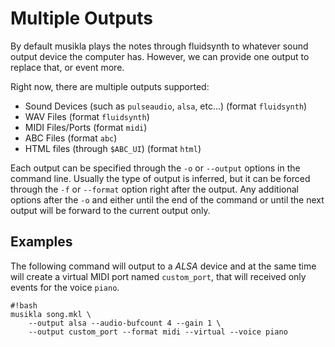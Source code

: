 # Multiple Outputs

By default musikla plays the notes through fluidsynth to whatever sound output device the computer has. However, we can provide one output to replace that, or event more.

Right now, there are multiple outputs supported:

 - Sound Devices (such as `pulseaudio`, `alsa`, etc...) (format `fluidsynth`)
 - WAV Files (format `fluidsynth`)
 - MIDI Files/Ports (format `midi`)
 - ABC Files (format `abc`)
 - HTML files (through `$ABC_UI`) (format `html`)

Each output can be specified through the `-o` or `--output` options in the command line. Usually the type of output is inferred, but it can be forced through the `-f` or `--format` option right after the output. Any additional options after the `-o` and either until the end of the command or until the next output will be forward to the current output only.

## Examples
The following command will output to a *ALSA* device and at the same time will create a virtual MIDI port named `custom_port`, that will received only events for the voice `piano`.

    #!bash
    musikla song.mkl \
        --output alsa --audio-bufcount 4 --gain 1 \
        --output custom_port --format midi --virtual --voice piano